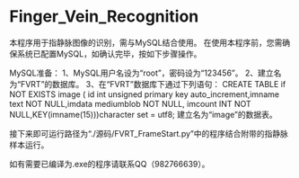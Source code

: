 # Finger_Vein_Recognition
本程序用于指静脉图像的识别，需与MySQL结合使用。
在使用本程序前，您需确保系统已配置MySQL，如确认完毕，按如下步骤操作。

MySQL准备：
1、MySQL用户名设为“root”，密码设为“123456”。
2、建立名为“FVRT”的数据库。
3、在“FVRT”数据库下通过下列语句：
CREATE TABLE if NOT EXISTS image ( id int unsigned primary key auto_increment,imname text NOT NULL,imdata mediumblob NOT NULL,
imcount INT NOT NULL,KEY(imname(15)))character set = utf8;
建立名为“image”的数据表。

接下来即可运行路径为“./源码/FVRT_FrameStart.py”中的程序结合附带的指静脉样本运行。

如有需要已编译为.exe的程序请联系QQ（982766639）。
